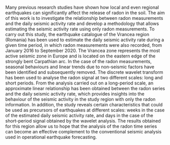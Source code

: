 Many previous research studies have shown how local and even regional earthquakes can significantly affect the release of radon in the soil. The aim of this work is to investigate the relationship between radon measurements and the daily seismic activity rate and develop a methodology that allows estimating the seismic activity rate using only radon measurements. To carry out this study, the earthquake catalogue of the Vrancea region (Romania) has been used to estimate the daily seismic activity rate during a given time period, in which radon measurements were also recorded, from January 2016 to September 2020. The Vrancea zone represents the most active seismic zone in Europe and is located on the eastern edge of the strongly bent Carpathian arc. In the case of the radon measurements, seasonal behaviours and linear trends due to non-seismic factors have been identified and subsequently removed. The discrete wavelet transform has been used to analyse the radon signal at two different scales: long and short periods. From the analysis carried out on a long-period scale, an approximate linear relationship has been obtained between the radon series and the daily seismic activity rate, which provides insights into the behaviour of the seismic activity in the study region with only the radon information. In addition, the study reveals certain characteristics that could be used as precursors of earthquakes at different scales: weeks in the case of the estimated daily seismic activity rate, and days in the case of the short-period signal obtained by the wavelet analysis. The results obtained for this region allow us to hope that the analysis of the radon time series can become an effective complement to the conventional seismic analysis used in operational earthquake forecasting.
